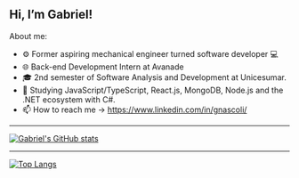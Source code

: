 ## Hi, I’m Gabriel!
About me:
- ⚙️ Former aspiring mechanical engineer turned software developer 💻
- 🌐 Back-end Development Intern at Avanade
- 🎓 2nd semester of Software Analysis and Development at Unicesumar.
- 📖 Studying JavaScript/TypeScript, React.js, MongoDB, Node.js and the .NET ecosystem with C#.  
- 📫 How to reach me -> https://www.linkedin.com/in/gnascoli/

---

[![Gabriel's GitHub stats](https://github-readme-stats.vercel.app/api?username=gabriel-nascimento-91&show_icons=true&theme=radical)](https://github.com/gabriel-nascimento-91/github-readme-stats)

---

[![Top Langs](https://github-readme-stats.vercel.app/api/top-langs/?username=gabriel-nascimento-91&layout=compact)](https://github.com/anuraghazra/github-readme-stats)


<!---
gabriel-nascimento-91/gabriel-nascimento-91 is a ✨ special ✨ repository because its `README.md` (this file) appears on your GitHub profile.
You can click the Preview link to take a look at your changes.
--->
